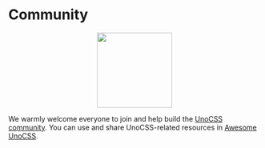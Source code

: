 # Community

<p align="center">
  <img src="https://avatars.githubusercontent.com/unocss-community" width='150' />
</p>

We warmly welcome everyone to join and help build the [UnoCSS community](https://github.com/unocss-community). You can use and share UnoCSS-related resources in [Awesome UnoCSS](https://github.com/unocss-community/awesome-unocss).
